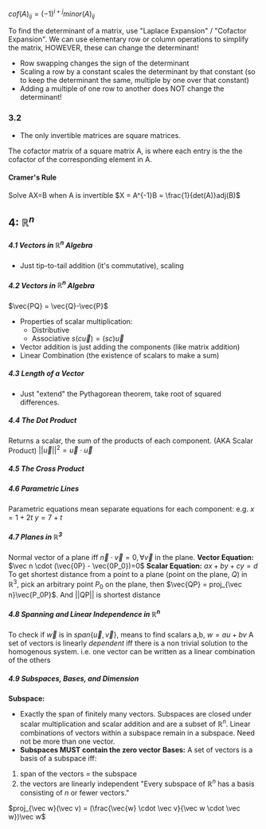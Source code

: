 $cof(A)_{ij} = (-1)^{i+j}minor(A)_{ij}$

To find the determinant of a matrix, use "Laplace Expansion" / "Cofactor Expansion".
We can use elementary row or column operations to simplify the matrix, HOWEVER, these can change the determinant!
- Row swapping changes the sign of the determinant
- Scaling a row by a constant scales the determinant by that constant (so to keep the determinant the same, multiple by one over that constant)
- Adding a multiple of one row to another does NOT change the determinant!

### 3.2
- The only invertible matrices are square matrices.

The cofactor matrix of a square matrix A, is where each entry is the the cofactor of the corresponding element in A.

#### Cramer's Rule
Solve AX=B when A is invertible
$X = A^{-1}B = \frac{1}{det(A)}adj(B)$

## 4: $\mathbb{R}^n$
##### 4.1 Vectors in $\mathbb{R}^n$ Algebra
- Just tip-to-tail addition (it's commutative), scaling 
##### 4.2 Vectors in $\mathbb{R}^n$ Algebra
$\vec{PQ} = \vec{Q}-\vec{P}$
- Properties of scalar multiplication:
	- Distributive
	- Associative $s(c\vec{u}) = (sc)\vec u$
- Vector addition is just adding the components (like matrix addition)
- Linear Combination (the existence of scalars to make a sum)
##### 4.3 Length of a Vector
- Just "extend" the Pythagorean theorem, take root of squared differences.

##### 4.4 The Dot Product
Returns a scalar, the sum of the products of each component. (AKA Scalar Product)
$||\vec{u}||^2 = \vec u \cdot \vec u$

##### 4.5 The Cross Product
##### 4.6 Parametric Lines
Parametric equations mean separate equations for each component:
e.g.
$x = 1 + 2t$
$y = 7 +t$ 
##### 4.7 Planes in $\mathbb{R}^3$
Normal vector of a plane iff $\vec n \cdot \vec v=0, \forall \vec v$ in the plane.
**Vector Equation:** $\vec n \cdot (\vec{0P} - \vec{0P_0})=0$
**Scalar Equation:** $ax+by+cy=d$
To get shortest distance from a point to a plane (point on the plane, $Q$) in $\mathbb{R}^3$, pick an arbitrary point $P_0$ on the plane, then $\vec{QP} = proj_{\vec n}\vec{P_0P}$. And ||QP|| is shortest distance

##### 4.8 Spanning and Linear Independence in $\mathbb{R}^n$
To check if $\vec w$ is in $span\{\vec u, \vec v\}$, means to find scalars a,b, $w = au + bv$
A set of vectors is linearly *dependent* iff there is a non trivial solution to the homogenous system. i.e. one vector can be written as a linear combination of the others


##### 4.9 Subspaces, Bases, and Dimension
**Subspace:**
- Exactly the span of finitely many vectors.
Subspaces are closed under scalar multiplication and scalar addition and are a subset of $\mathbb{R}^n$. Linear combinations of vectors within a subspace remain in a subspace. Need not be more than one vector. 
- **Subspaces MUST contain the zero vector**
**Bases:**
A set of vectors is a basis of a subspace iff:
1. span of the vectors = the subspace
2. the vectors are linearly independent 
"Every subspace of $\mathbb{R}^n$ has a basis consisting of $n$ or fewer vectors."

$proj_{\vec w}(\vec v) = (\frac{\vec{w} \cdot \vec v}{\vec w \cdot \vec w})\vec w$
